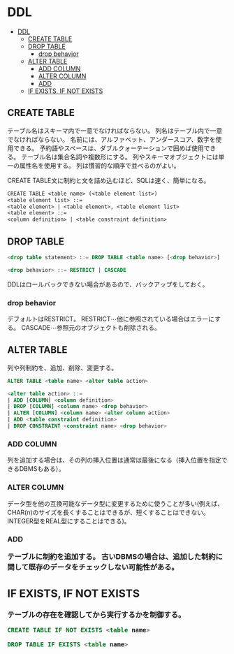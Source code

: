 # DDL

- [DDL](#ddl)
  - [CREATE TABLE](#create-table)
  - [DROP TABLE](#drop-table)
    - [drop behavior](#drop-behavior)
  - [ALTER TABLE](#alter-table)
    - [ADD COLUMN](#add-column)
    - [ALTER COLUMN](#alter-column)
    - [ADD](#add-)
  - [IF EXISTS, IF NOT EXISTS](#if-exists-if-not-exists)

## CREATE TABLE

テーブル名はスキーマ内で一意でなければならない。
列名はテーブル内で一意でなければならない。
名前には、アルファベット、アンダースコア、数字を使用できる。
予約語やスペースは、ダブルクォーテーションで囲めば使用できる。
テーブル名は集合名詞や複数形にする。
列やスキーマオブジェクトには単一の属性名を使用する。
列は慣習的な順序で並べるのがよい。

CREATE TABLE文に制約と文を詰め込むほど、SQLは速く、簡単になる。

```txt
CREATE TABLE <table name> (<table element list>)
<table element list> ::=
<table element> | <table element>, <table element list>
<table element> ::=
<column definition> | <table constraint definition>
```

## DROP TABLE

```sql
<drop table statement> ::= DROP TABLE <table name> [<drop behavior>]

<drop behavior> ::= RESTRICT | CASCADE
```

DDLはロールバックできない場合があるので、バックアップをしておく。

### drop behavior

デフォルトはRESTRICT。
RESTRICT⋯他に参照されている場合はエラーにする。
CASCADE⋯参照元のオブジェクトも削除される。

## ALTER TABLE

列や列制約を、追加、削除、変更する。

```sql
ALTER TABLE <table name> <alter table action>

<alter table action> ::=
| ADD [COLUMN] <column definition>
| DROP [COLUMN] <column name> <drop behavior>
| ALTER [COLUMN] <column name> <alter column action>
| ADD <table constraint definition>
| DROP CONSTRAINT <constraint name> <drop behavior>
```

### ADD COLUMN

列を追加する場合は、その列の挿入位置は通常は最後になる（挿入位置を指定できるDBMSもある）。

### ALTER COLUMN

データ型を他の互換可能なデータ型に変更するために使うことが多い(例えば、CHAR(n)のサイズを長くすることはできるが、短くすることはできない。INTEGER型をREAL型にすることはできる)。

### ADD <table constraint definition>

テーブルに制約を追加する。
古いDBMSの場合は、追加した制約に関して既存のデータをチェックしない可能性がある。

## IF EXISTS, IF NOT EXISTS

テーブルの存在を確認してから実行するかを制御する。

```sql
CREATE TABLE IF NOT EXISTS <table name>

DROP TABLE IF EXISTS <table name>
```
